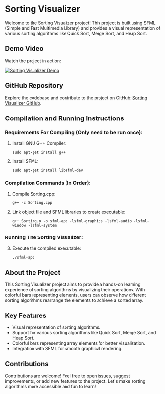 # Sorting Visualizer

Welcome to the Sorting Visualizer project! This project is built using SFML (Simple and Fast Multimedia Library) and provides a visual representation of various sorting algorithms like Quick Sort, Merge Sort, and Heap Sort.

## Demo Video

Watch the project in action:

[![Sorting Visualizer Demo](https://img.youtube.com/vi/rwT5jgM-HlQ/0.jpg)](https://youtu.be/rwT5jgM-HlQ)


## GitHub Repository

Explore the codebase and contribute to the project on GitHub: [Sorting Visualizer GitHub](https://github.com/AHSANooo/Sorting-Visualizer).

## Compilation and Running Instructions

### Requirements For Compiling (Only need to be run once):

1. Install GNU G++ Compiler:
   ```
   sudo apt-get install g++
   ```

2. Install SFML:
   ```
   sudo apt-get install libsfml-dev
   ```

### Compilation Commands (In Order):

1. Compile Sorting.cpp:
   ```
   g++ -c Sorting.cpp
   ```

2. Link object file and SFML libraries to create executable:
   ```
   g++ Sorting.o -o sfml-app -lsfml-graphics -lsfml-audio -lsfml-window -lsfml-system
   ```

### Running The Sorting Visualizer:

3. Execute the compiled executable:
   ```
   ./sfml-app
   ```

## About the Project

This Sorting Visualizer project aims to provide a hands-on learning experience of sorting algorithms by visualizing their operations. With colorful bars representing elements, users can observe how different sorting algorithms rearrange the elements to achieve a sorted array.

## Key Features

- Visual representation of sorting algorithms.
- Support for various sorting algorithms like Quick Sort, Merge Sort, and Heap Sort.
- Colorful bars representing array elements for better visualization.
- Integration with SFML for smooth graphical rendering.

## Contributions

Contributions are welcome! Feel free to open issues, suggest improvements, or add new features to the project. Let's make sorting algorithms more accessible and fun to learn!
